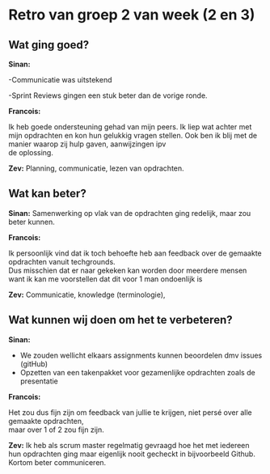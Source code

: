 # Retro van groep 2 van week (2 en 3)

## Wat ging goed?
**Sinan:**

-Communicatie was uitstekend

-Sprint Reviews gingen een stuk beter dan de vorige ronde.

**Francois:** 

Ik heb goede ondersteuning gehad van mijn peers. Ik liep wat achter met mijn opdrachten en kon hun gelukkig vragen stellen. Ook ben ik blij met de manier waarop zij hulp gaven, aanwijzingen ipv   
de oplossing.  


**Zev:** Planning, communicatie, lezen van opdrachten.
## Wat kan beter?
**Sinan:** Samenwerking op vlak van de opdrachten ging redelijk, maar zou beter kunnen.

**Francois:** 

Ik persoonlijk vind dat ik toch behoefte heb aan feedback over de gemaakte opdrachten vanuit techgrounds.  
Dus misschien dat er naar gekeken kan worden door meerdere mensen want ik kan me voorstellen dat dit voor 1 man ondoenlijk is

**Zev:** Communicatie, knowledge (terminologie), 

## Wat kunnen wij doen om het te verbeteren?
**Sinan:** 
- We zouden wellicht elkaars assignments kunnen beoordelen dmv issues (gitHub)
- Opzetten van een takenpakket voor gezamenlijke opdrachten zoals de presentatie

**Francois:**

Het zou dus fijn zijn om feedback van jullie te krijgen, niet persé over alle gemaakte opdrachten,  
maar over 1 of 2 zou fijn zijn.

**Zev:** Ik heb als scrum master regelmatig gevraagd hoe het met iedereen hun opdrachten ging maar eigenlijk nooit gecheckt in bijvoorbeeld Github. Kortom beter communiceren.

